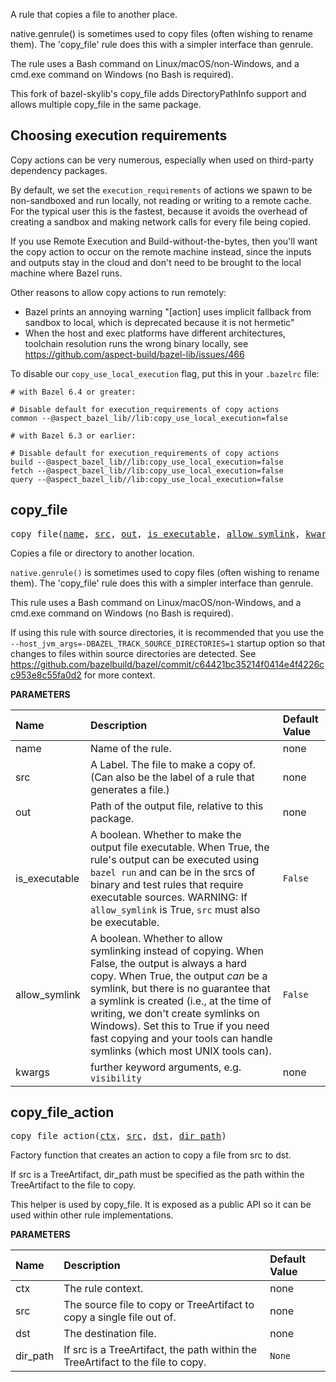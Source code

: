 <!-- Generated with Stardoc: http://skydoc.bazel.build -->

A rule that copies a file to another place.

native.genrule() is sometimes used to copy files (often wishing to rename them).
The 'copy_file' rule does this with a simpler interface than genrule.

The rule uses a Bash command on Linux/macOS/non-Windows, and a cmd.exe command
on Windows (no Bash is required).

This fork of bazel-skylib's copy_file adds DirectoryPathInfo support and allows multiple
copy_file in the same package.

Choosing execution requirements
-------------------------------

Copy actions can be very numerous, especially when used on third-party dependency packages.

By default, we set the `execution_requirements` of actions we spawn to be non-sandboxed and run
locally, not reading or writing to a remote cache. For the typical user this is the fastest, because
it avoids the overhead of creating a sandbox and making network calls for every file being copied.

If you use Remote Execution and Build-without-the-bytes, then you'll want the copy action to
occur on the remote machine instead, since the inputs and outputs stay in the cloud and don't need
to be brought to the local machine where Bazel runs.

Other reasons to allow copy actions to run remotely:
- Bazel prints an annoying warning "[action] uses implicit fallback from sandbox to local, which is deprecated because it is not hermetic"
- When the host and exec platforms have different architectures, toolchain resolution runs the wrong binary locally,
  see https://github.com/aspect-build/bazel-lib/issues/466

To disable our `copy_use_local_execution` flag, put this in your `.bazelrc` file:

```
# with Bazel 6.4 or greater:

# Disable default for execution_requirements of copy actions
common --@aspect_bazel_lib//lib:copy_use_local_execution=false

# with Bazel 6.3 or earlier:

# Disable default for execution_requirements of copy actions
build --@aspect_bazel_lib//lib:copy_use_local_execution=false
fetch --@aspect_bazel_lib//lib:copy_use_local_execution=false
query --@aspect_bazel_lib//lib:copy_use_local_execution=false
```


<a id="copy_file"></a>

## copy_file

<pre>
copy_file(<a href="#copy_file-name">name</a>, <a href="#copy_file-src">src</a>, <a href="#copy_file-out">out</a>, <a href="#copy_file-is_executable">is_executable</a>, <a href="#copy_file-allow_symlink">allow_symlink</a>, <a href="#copy_file-kwargs">kwargs</a>)
</pre>

Copies a file or directory to another location.

`native.genrule()` is sometimes used to copy files (often wishing to rename them). The 'copy_file' rule does this with a simpler interface than genrule.

This rule uses a Bash command on Linux/macOS/non-Windows, and a cmd.exe command on Windows (no Bash is required).

If using this rule with source directories, it is recommended that you use the
`--host_jvm_args=-DBAZEL_TRACK_SOURCE_DIRECTORIES=1` startup option so that changes
to files within source directories are detected. See
https://github.com/bazelbuild/bazel/commit/c64421bc35214f0414e4f4226cc953e8c55fa0d2
for more context.


**PARAMETERS**


| Name  | Description | Default Value |
| :------------- | :------------- | :------------- |
| <a id="copy_file-name"></a>name |  Name of the rule.   |  none |
| <a id="copy_file-src"></a>src |  A Label. The file to make a copy of. (Can also be the label of a rule that generates a file.)   |  none |
| <a id="copy_file-out"></a>out |  Path of the output file, relative to this package.   |  none |
| <a id="copy_file-is_executable"></a>is_executable |  A boolean. Whether to make the output file executable. When True, the rule's output can be executed using <code>bazel run</code> and can be in the srcs of binary and test rules that require executable sources. WARNING: If <code>allow_symlink</code> is True, <code>src</code> must also be executable.   |  <code>False</code> |
| <a id="copy_file-allow_symlink"></a>allow_symlink |  A boolean. Whether to allow symlinking instead of copying. When False, the output is always a hard copy. When True, the output *can* be a symlink, but there is no guarantee that a symlink is created (i.e., at the time of writing, we don't create symlinks on Windows). Set this to True if you need fast copying and your tools can handle symlinks (which most UNIX tools can).   |  <code>False</code> |
| <a id="copy_file-kwargs"></a>kwargs |  further keyword arguments, e.g. <code>visibility</code>   |  none |


<a id="copy_file_action"></a>

## copy_file_action

<pre>
copy_file_action(<a href="#copy_file_action-ctx">ctx</a>, <a href="#copy_file_action-src">src</a>, <a href="#copy_file_action-dst">dst</a>, <a href="#copy_file_action-dir_path">dir_path</a>)
</pre>

Factory function that creates an action to copy a file from src to dst.

If src is a TreeArtifact, dir_path must be specified as the path within
the TreeArtifact to the file to copy.

This helper is used by copy_file. It is exposed as a public API so it can be used within
other rule implementations.


**PARAMETERS**


| Name  | Description | Default Value |
| :------------- | :------------- | :------------- |
| <a id="copy_file_action-ctx"></a>ctx |  The rule context.   |  none |
| <a id="copy_file_action-src"></a>src |  The source file to copy or TreeArtifact to copy a single file out of.   |  none |
| <a id="copy_file_action-dst"></a>dst |  The destination file.   |  none |
| <a id="copy_file_action-dir_path"></a>dir_path |  If src is a TreeArtifact, the path within the TreeArtifact to the file to copy.   |  <code>None</code> |



